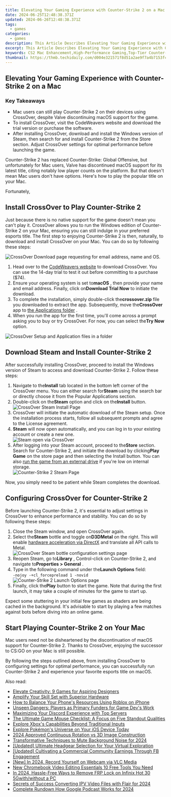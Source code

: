 ```yaml
---
title: Elevating Your Gaming Experience with Counter-Strike 2 on a Mac
date: 2024-06-25T12:48:38.371Z
updated: 2024-06-26T12:48:38.371Z
tags:
  - games
categories:
  - games
description: This Article Describes Elevating Your Gaming Experience with Counter-Strike 2 on a Mac
excerpt: This Article Describes Elevating Your Gaming Experience with Counter-Strike 2 on a Mac
keywords: CS2 Mac Enhancement,High-Performance Gaming,Top-Tier Counter-Strike,Maxed Out Mac Gaming,Advanced CS2 Play,Optimal Mac Performance,Peak Gaming on Mac
thumbnail: https://thmb.techidaily.com/d004e321571f8d51a2ae9f7a4b7153fccec7b768f103127dc57e6f31d9323935.jpg
---
```


## Elevating Your Gaming Experience with Counter-Strike 2 on a Mac

### Key Takeaways

* Mac users can still play Counter-Strike 2 on their devices using CrossOver, despite Valve discontinuing macOS support for the game.
* To install CrossOver, visit the CodeWeavers website and download the trial version or purchase the software.
* After installing CrossOver, download and install the Windows version of Steam, then search for and install Counter-Strike 2 from the Store section. Adjust CrossOver settings for optimal performance before launching the game.

 Counter-Strike 2 has replaced Counter-Strike: Global Offensive, but unfortunately for Mac users, Valve has discontinued macOS support for its latest title, citing notably low player counts on the platform. But that doesn't mean Mac users don't have options. Here's how to play the popular title on your Mac.

Fortunately,

## Install CrossOver to Play Counter-Strike 2

 Just because there is no native support for the game doesn't mean you can't play it. CrossOver allows you to run the Windows edition of Counter-Strike 2 on your Mac, ensuring you can still indulge in your preferred esports title. The first step to enjoying Counter-Strike 2 is then, naturally, to download and install CrossOver on your Mac. You can do so by following these steps:

![CrossOver Download page requesting for email address, name and OS.](https://static1.makeuseofimages.com/wordpress/wp-content/uploads/2023/11/crossover-download-page.jpg)

1. Head over to the [CodeWeavers website](https://www.codeweavers.com/crossover/download) to download CrossOver. You can use the 14-day trial to test it out before committing to a purchase ($74).
2. Ensure your operating system is set to**macOS** , then provide your name and email address. Finally, click on**Download Trial Now** to initiate the download.
3. To complete the installation, simply double-click the**crossover.zip** file you downloaded to extract the app. Subsequently, move the**CrossOver** app to [the Applications folder](https://www.makeuseof.com/applications-folder-mac/) .
4. When you run the app for the first time, you'll come across a prompt asking you to buy or try CrossOver. For now, you can select the**Try Now** option.

![CrossOver Setup and Application files in a folder](https://static1.makeuseofimages.com/wordpress/wp-content/uploads/2023/11/crossover-setup-and-application.jpg)

## Download Steam and Install Counter-Strike 2

 After successfully installing CrossOver, proceed to install the Windows version of Steam to access and download Counter-Strike 2\. Follow these steps:

1. Navigate to the**Install** tab located in the bottom left corner of the CrossOver menu. You can either search for**Steam** using the search bar or directly choose it from the Popular Applications section.
2. Double-click on the**Steam** option and click on the**Install** button.  
![CrossOver Steam Install Page](https://static1.makeuseofimages.com/wordpress/wp-content/uploads/2023/11/crossover-steam-install-page.jpg)
3. CrossOver will initiate the automatic download of the Steam setup. Once the installation process starts, follow all subsequent prompts and agree to the License agreement.
4. **Steam** will now open automatically, and you can log in to your existing account or create a new one.  
![Steam open via CrossOver](https://static1.makeuseofimages.com/wordpress/wp-content/uploads/2023/11/steam-open-via-crossover.jpg)
5. After logging into your Steam account, proceed to the**Store** section. Search for Counter-Strike 2, and initiate the download by clicking**Play Game** on the store page and then selecting the Install button. You can also [run the game from an external drive](https://www.makeuseof.com/how-to-play-steam-games-on-an-external-drive-with-steam-storage-manager/) if you're low on internal storage.  
![Counter-Strike 2 Steam Page](https://static1.makeuseofimages.com/wordpress/wp-content/uploads/2023/11/counter-strike-2-steam-page-2.jpg)

 Now, you simply need to be patient while Steam completes the download.

## Configuring CrossOver for Counter-Strike 2

 Before launching Counter-Strike 2, it's essential to adjust settings in CrossOver to enhance performance and stability. You can do so by following these steps:

1. Close the Steam window, and open CrossOver again.
2. Select the**Steam** bottle and toggle on**D3DMetal** on the right. This will enable [hardware acceleration via DirectX](https://www.makeuseof.com/what-is-directx-why-important-for-gaming/) and translate all API calls to Metal.  
![CrossOver Steam bottle configuration settings page](https://static1.makeuseofimages.com/wordpress/wp-content/uploads/2023/11/steam-bottle-configuration-settings-crossover.jpg)
3. Reopen Steam, go to**Library** , Control-click on Counter-Strike 2, and navigate to**Properties > General** .
4. Type in the following command under the**Launch Options** field:  
`-nojoy -+cl_forcepreload 1 -novid`  
![Counter-Strike 2 Launch Options page](https://static1.makeuseofimages.com/wordpress/wp-content/uploads/2023/11/counter-strike-2-launch-options.jpg)
5. Finally, click the**Play** button to start the game. Note that during the first launch, it may take a couple of minutes for the game to start up.

 Expect some stuttering in your initial few games as shaders are being cached in the background. It's advisable to start by playing a few matches against bots before diving into an online game.

## Start Playing Counter-Strike 2 on Your Mac

 Mac users need not be disheartened by the discontinuation of macOS support for Counter-Strike 2\. Thanks to CrossOver, enjoying the successor to CS:GO on your Mac is still possible.

 By following the steps outlined above, from installing CrossOver to configuring settings for optimal performance, you can successfully run Counter-Strike 2 and experience your favorite esports title on macOS.


<ins class="adsbygoogle"
     style="display:block"
     data-ad-format="autorelaxed"
     data-ad-client="ca-pub-7571918770474297"
     data-ad-slot="1223367746"></ins>



<ins class="adsbygoogle"
     style="display:block"
     data-ad-client="ca-pub-7571918770474297"
     data-ad-slot="8358498916"
     data-ad-format="auto"
     data-full-width-responsive="true"></ins>

<span class="atpl-alsoreadstyle">Also read:</span>
<div><ul>
<li><a href="https://games-able.techidaily.com/elevate-creativity-9-games-for-aspiring-designers/"><u>Elevate Creativity: 9 Games for Aspiring Designers</u></a></li>
<li><a href="https://games-able.techidaily.com/amplify-your-skill-set-with-superior-hardware/"><u>Amplify Your Skill Set with Superior Hardware</u></a></li>
<li><a href="https://games-able.techidaily.com/how-to-balance-your-phones-resources-using-roblox-on-iphone/"><u>How to Balance Your Phone's Resources Using Roblox on iPhone</u></a></li>
<li><a href="https://games-able.techidaily.com/unseen-dangers-players-as-primary-funders-for-game-devs-work/"><u>Unseen Dangers: Players as Primary Funders for Game Dev's Work</u></a></li>
<li><a href="https://games-able.techidaily.com/maximizing-your-discord-experience-with-top-servers/"><u>Maximizing Your Discord Experience with Top Servers</u></a></li>
<li><a href="https://games-able.techidaily.com/the-ultimate-game-mouse-checklist-a-focus-on-five-standout-qualities/"><u>The Ultimate Game Mouse Checklist: A Focus on Five Standout Qualities</u></a></li>
<li><a href="https://games-able.techidaily.com/explore-xboxs-capabilities-beyond-traditional-inputs/"><u>Explore Xbox's Capabilities Beyond Traditional Inputs</u></a></li>
<li><a href="https://games-able.techidaily.com/explore-pokemons-universe-on-your-ios-device-today/"><u>Explore Pokémon's Universe on Your iOS Device Today</u></a></li>
<li><a href="https://extra-hints.techidaily.com/2024-approved-continuous-rotation-vs-3d-image-construction/"><u>2024 Approved  Continuous Rotation vs 3D Image Construction</u></a></li>
<li><a href="https://youtube-docs.techidaily.com/formative-techniques-to-mute-background-noise-for-2024/"><u>Transformative Techniques to Mute Background Noise for 2024</u></a></li>
<li><a href="https://fox-access.techidaily.com/updated-ultimate-headgear-selection-for-your-virtual-exploration/"><u>[Updated] Ultimate Headgear Selection for Your Virtual Exploration</u></a></li>
<li><a href="https://facebook-videos.techidaily.com/updated-cultivating-a-commercial-community-earnings-through-fb-engagement/"><u>[Updated] Cultivating a Commercial Community  Earnings Through FB Engagement</u></a></li>
<li><a href="https://screen-video-capture.techidaily.com/new-in-2024-record-yourself-on-webcam-via-vlc-media/"><u>[New] In 2024, Record Yourself on Webcam via VLC Media</u></a></li>
<li><a href="https://ai-vdieo-software.techidaily.com/new-chromebook-video-editing-essentials-10-free-tools-you-need/"><u>New Chromebook Video Editing Essentials 10 Free Tools You Need</u></a></li>
<li><a href="https://bypass-frp.techidaily.com/in-2024-hassle-free-ways-to-remove-frp-lock-on-infinix-hot-30-5gwithwithout-a-pc-by-drfone-android/"><u>In 2024, Hassle-Free Ways to Remove FRP Lock on Infinix Hot 30 5Gwith/without a PC</u></a></li>
<li><a href="https://instagram-videos.techidaily.com/secrets-of-success-converting-ipv-video-files-with-flair-for-2024/"><u>Secrets of Success  Converting IPV Video Files with Flair for 2024</u></a></li>
<li><a href="https://extra-tips.techidaily.com/complete-rundown-how-google-podcast-works-for-2024/"><u>Complete Rundown  How Google Podcast Works for 2024</u></a></li>
</ul></div>
